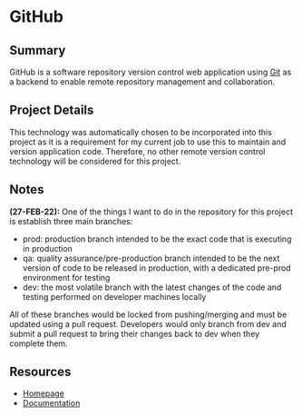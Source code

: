 # GitHub


## Summary

GitHub is a software repository version control web application using [Git](git.md) as a backend to enable remote repository management and collaboration. 

## Project Details

This technology was automatically chosen to be incorporated into this project as it is a requirement for my current job to use this to maintain and version application code. Therefore, no other remote version control technology will be considered for this project.

## Notes

**(27-FEB-22):** One of the things I want to do in the repository for this project is establish three main branches:

- prod: production branch intended to be the exact code that is executing in production
- qa: quality assurance/pre-production branch intended to be the next version of code to be released in production, with a dedicated pre-prod environment for testing
- dev: the most volatile branch with the latest changes of the code and testing performed on developer machines locally

All of these branches would be locked from pushing/merging and must be updated using a pull request. Developers would only branch from dev and submit a pull request to bring their changes back to dev when they complete them.

## Resources

- [Homepage](https://github.com/)
- [Documentation](https://docs.github.com/en)
